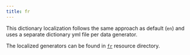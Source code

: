 ```yaml
---
title: fr
---
```


This dictionary localization follows the same approach as default (`en`) and uses a separate dictionary yml file per data generator.

The localized generators can be found in [`fr`](https://github.com/serpro69/kotlin-faker/tree/master/core/src/main/resources/locales/fr) resource directory.
